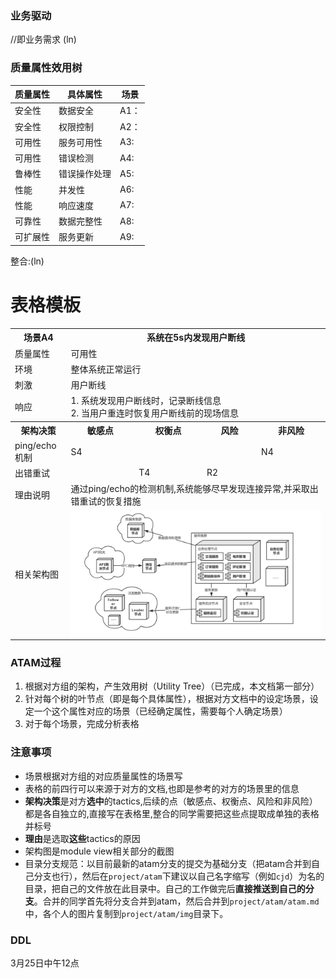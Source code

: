 ### 业务驱动
//即业务需求
(ln)

### 质量属性效用树
|质量属性|具体属性|场景|
|----|----|----|
|安全性|数据安全|A1：|(mmz)
|安全性|权限控制|A2：|(mmz)
|可用性|服务可用性|A3:|(lb)
|可用性|错误检测|A4:|(ljd)
|鲁棒性|错误操作处理|A5:|(ljd)
|性能|并发性|A6:|(qyc)
|性能|响应速度|A7:|(qyc)
|可靠性|数据完整性|A8:|(jbs)
|可扩展性|服务更新|A9:|(jbs)

整合:(ln)

# 表格模板

<table>
	<tr>
		<th>场景A4</th>
		<th colspan='4'>系统在5s内发现用户断线</th>
	</tr>
	<tr>
		<td>质量属性</td>
		<td colspan='4'>可用性</td>
	</tr>
	<tr>
		<td>环境</td>
		<td colspan='4'>整体系统正常运行</td>
	</tr>
	<tr>
		<td>刺激</td>
		<td colspan='4'>用户断线</td>
	</tr>
	<tr>
		<td>响应</td>
		<td colspan='4'>1. 系统发现用户断线时，记录断线信息<br/>2. 当用户重连时恢复用户断线前的现场信息</td>
	</tr>
	<tr>
			<th>架构决策</th>
			<th>敏感点</th>
			<th>权衡点</th>
			<th>风险</th>
			<th>非风险</th>
	</tr>
	<tr>
		<td>ping/echo机制</td>
		<td>S4</td>
		<td></td>
		<td></td>
		<td>N4</td>
	</tr>
	<tr>
		<td>出错重试</td>
		<td></td>
		<td>T4</td>
		<td>R2</td>
		<td></td>
	</tr>
	<tr>
		<td>理由说明</td>
		<td colspan='4'>通过ping/echo的检测机制,系统能够尽早发现连接异常,并采取出错重试的恢复措施</td>
	</tr>
	<tr>
		<td>相关架构图</td>
		<td colspan='4'><img src='img/A4.png'></img></td>
	</tr>
</table>


### ATAM过程

1. 根据对方组的架构，产生效用树（Utility Tree）（已完成，本文档第一部分）
2. 针对每个树的叶节点（即是每个具体属性），根据对方文档中的设定场景，设定一个这个属性对应的场景（已经确定属性，需要每个人确定场景）
3. 对于每个场景，完成分析表格

### 注意事项

- 场景根据对方组的对应质量属性的场景写
- 表格的前四行可以来源于对方的文档,也即是参考的对方的场景里的信息
- **架构决策**是对方**选中**的tactics,后续的点（敏感点、权衡点、风险和非风险）都是各自独立的,直接写在表格里,整合的同学需要把这些点提取成单独的表格并标号
- **理由**是选取**这些**tactics的原因
- 架构图是module view相关部分的截图
- 目录分支规范：以目前最新的atam分支的提交为基础分支（把atam合并到自己分支也行），然后在`project/atam`下建议以自己名字缩写（例如`cjd`）为名的目录，把自己的文件放在此目录中。自己的工作做完后**直接推送到自己的分支**。合并的同学首先将分支合并到atam，然后合并到`project/atam/atam.md`中，各个人的图片复制到`project/atam/img`目录下。

### DDL

3月25日中午12点